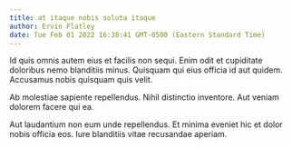 ```yaml
---
title: at itaque nobis soluta itaque
author: Ervin Flatley
date: Tue Feb 01 2022 16:38:41 GMT-0500 (Eastern Standard Time)
---
```

Id quis omnis autem eius et facilis non sequi. Enim odit et cupiditate doloribus nemo blanditiis minus. Quisquam qui eius officia id aut quidem. Accusamus nobis quisquam quis velit.

 Ab molestiae sapiente repellendus. Nihil distinctio inventore. Aut veniam dolorem facere qui ea.

 Aut laudantium non eum unde repellendus. Et minima eveniet hic et dolor nobis officia eos. Iure blanditiis vitae recusandae aperiam.